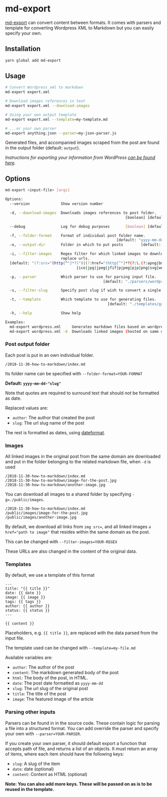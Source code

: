 # md-export

[md-export](https://github.com/tomfa/md-maker) can convert content between formats.
It comes with parsers and template for converting Wordpress XML to Markdown but you can easily specify your own.

## Installation

```bash
yarn global add md-export
```

## Usage

```bash
# Convert Wordpress xml to markdown
md-export export.xml

# Download images references in text
md-export export.xml --download-images

# Using your own output template
md-export export.xml --template=my-template.md

# ...or your own parser
md-export anything.json --parser=my-json-parser.js
```

Generated files, and accompanied images scraped from the post are found in the output folder (default: `output`).

_Instructions for exporting your information from WordPress [can be found here](http://en.support.wordpress.com/export/)._

## Options

```bash
md-export <input-file> [args]

Options:
  --version              Show version number                           [boolean]

  -d, --download-images  Downloads images references to post folder.
                                                      [boolean] [default: false]

  --debug                Log for debug purposes       [boolean] [default: false]

  -f, --folder-format    Format of individual post folder name.
                                                  [default: "yyyy-mm-dd-"slug""]
  -o, --output-dir       Folder in which to put posts        [default: "output"]

  -i, --filter-images    Regex filter for which linked images to download and
                         replace urls.
  [default: "(?:src="(http[^"]*?)")|(?:href="(http[^"]*?(?:\.(?:apng|bmp|gif|cur
                                |ico|jpg|jpeg|jfif|pjpeg|pjp|png|svg|webp))))""]

  -p, --parser           Which parser to use for parsing input file.
                                            [default: "./parsers/wordpress-xml"]

  -s, --filter-slug      Specify post slug if wish to convert a single post

  -t, --template         Which template to use for generating files.
                                              [default: "./templates/gatsby.md"]

  -h, --help             Show help                                     [boolean]

Examples:
  md-export wordpress.xml     Generates markdown files based on wordpress xml export
  md-export wordpress.xml -d  Downloads linked images (hosted on same domain)
```

### Post output folder

Each post is put in an own individual folder.

```
/2018-11-30-how-to-markdown/index.md
```

Its folder name can be specified with `--folder-format=YOUR-FORMAT`

**Default: `yyyy-mm-dd-"slug"`**

Note that quotes are required to surround text that should _not_ be formatted as date.

Replaced values are:

- `author`: The author that created the post
- `slug`: The url slug name of the post

The rest is formatted as dates, using [dateformat](https://www.npmjs.com/package/dateformat).

### Images

All linked images in the original post from the same domain are downloaded
and put in the folder belonging to the related markdown file, when `-d` is used

```
/2018-11-30-how-to-markdown/index.md
/2018-11-30-how-to-markdown/image-for-the-post.jpg
/2018-11-30-how-to-markdown/another-image.jpg
```

You can download all images to a shared folder by specifying `-g=./public/images`.

```
/2018-11-30-how-to-markdown/index.md
/public/images/image-for-the-post.jpg
/public/images/another-image.jpg
```

By default, we download all links from `img src=`, and all linked images
`a href="path to image"` that resides within the same domain as the post.

This can be changed with `--filter-images=YOUR-REGEX`

These URLs are also changed in the content of the original data.

### Templates

By default, we use a template of this format

```
---
title: "{{ title }}"
date: {{ date }}
image: {{ image }}
tags: {{ tags }}
author: {{ author }}
status: {{ status }}
---

{{ content }}
```

Placeholders, e.g. `{{ title }}`, are replaced with the data parsed
from the input file.

The template used can be changed with `--template=my-file.md`

Available variables are:

- `author`: The author of the post
- `content`: The markdown generated body of the post
- `html`: The body of the post, in HTML.
- `date`: The post date formatted as `yyyy-mm-dd`
- `slug`: The url slug of the original post
- `title`: The title of the post
- `image`: The featured image of the article

### Parsing other inputs

Parsers can be found in in the source code. These contain logic for parsing
a file into a structured format. You can add override the parser
and specify your own with `--parser=YOUR-PARSER`.

If you create your own parser, it should default export a function that accepts
path of file, and returns a list of an objects. It must return an array of items,
where each item should have the following keys:

- `slug`: A slug of the item
- `date`: date (optional)
- `content`: Content as HTML (optional)

**Note: You can also add more keys. These will be passed on as is to be reused
in the template.**
